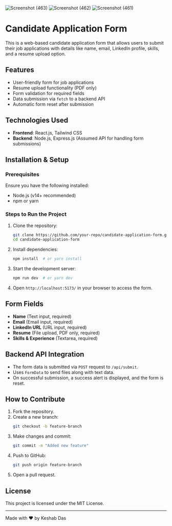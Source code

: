![Screenshot (463)](https://github.com/user-attachments/assets/95ff48ba-e78e-4966-910a-2573425a9e52)
![Screenshot (462)](https://github.com/user-attachments/assets/fa3c3b94-c366-4077-9b46-162016c296ea)
![Screenshot (461)](https://github.com/user-attachments/assets/9db50a60-a720-404f-9960-652947b3385a)
# Candidate Application Form

This is a web-based candidate application form that allows users to submit their job applications with details like name, email, LinkedIn profile, skills, and a resume upload option.

## Features
- User-friendly form for job applications
- Resume upload functionality (PDF only)
- Form validation for required fields
- Data submission via `fetch` to a backend API
- Automatic form reset after submission

## Technologies Used
- **Frontend**: React.js, Tailwind CSS
- **Backend**: Node.js, Express.js (Assumed API for handling form submissions)

## Installation & Setup
### Prerequisites
Ensure you have the following installed:
- Node.js (v14+ recommended)
- npm or yarn

### Steps to Run the Project
1. Clone the repository:
   ```sh
   git clone https://github.com/your-repo/candidate-application-form.git
   cd candidate-application-form
   ```
2. Install dependencies:
   ```sh
   npm install  # or yarn install
   ```
3. Start the development server:
   ```sh
   npm run dev  # or yarn dev
   ```
4. Open `http://localhost:5173/` in your browser to access the form.

## Form Fields
- **Name** (Text input, required)
- **Email** (Email input, required)
- **LinkedIn URL** (URL input, required)
- **Resume** (File upload, PDF only, required)
- **Skills & Experience** (Textarea, required)

## Backend API Integration
- The form data is submitted via `POST` request to `/api/submit`.
- Uses `FormData` to send files along with text data.
- On successful submission, a success alert is displayed, and the form is reset.

## How to Contribute
1. Fork the repository.
2. Create a new branch:
   ```sh
   git checkout -b feature-branch
   ```
3. Make changes and commit:
   ```sh
   git commit -m "Added new feature"
   ```
4. Push to GitHub:
   ```sh
   git push origin feature-branch
   ```
5. Open a pull request.

## License
This project is licensed under the MIT License.

---
Made with ❤️ by Keshab Das

